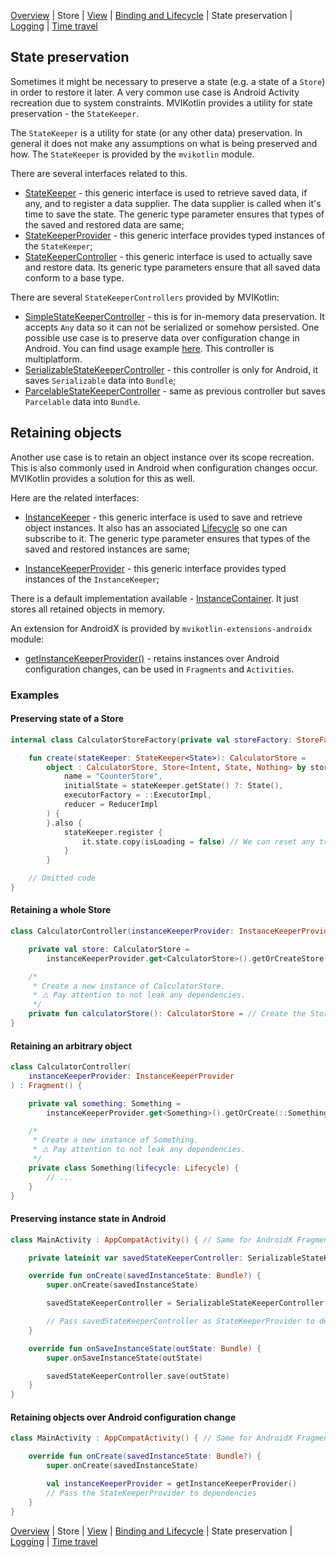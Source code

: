 [Overview](index.md) | Store | [View](view.md) | [Binding and Lifecycle](binding_and_lifecycle.md) | State preservation | [Logging](logging.md) | [Time travel](time_travel.md)

## State preservation

Sometimes it might be necessary to preserve a state (e.g. a state of a `Store`) in order to restore it later. A very common use case is Android Activity recreation due to system constraints. MVIKotlin provides a utility for state preservation - the `StateKeeper`.

The `StateKeeper` is a utility for state (or any other data) preservation. In general it does not make any assumptions on what is being preserved and how. The `StateKeeper` is provided by the `mvikotlin` module.

There are several interfaces related to this.

- [StateKeeper](https://github.com/arkivanov/MVIKotlin/blob/master/mvikotlin/src/commonMain/kotlin/com/arkivanov/mvikotlin/core/statekeeper/StateKeeper.kt) - this generic interface is used to retrieve saved data, if any, and to register a data supplier. The data supplier is called when it's time to save the state. The generic type parameter ensures that types of the saved and restored data are same;
- [StateKeeperProvider](https://github.com/arkivanov/MVIKotlin/blob/master/mvikotlin/src/commonMain/kotlin/com/arkivanov/mvikotlin/core/statekeeper/StateKeeperProvider.kt) - this generic interface provides typed instances of the `StateKeeper`;
- [StateKeeperController](https://github.com/arkivanov/MVIKotlin/blob/master/mvikotlin/src/commonMain/kotlin/com/arkivanov/mvikotlin/core/statekeeper/StateKeeperController.kt) - this generic interface is used to actually save and restore data. Its generic type parameters ensure that all saved data conform to a base type.

There are several `StateKeeperControllers` provided by MVIKotlin:

- [SimpleStateKeeperController](https://github.com/arkivanov/MVIKotlin/blob/master/mvikotlin/src/commonMain/kotlin/com/arkivanov/mvikotlin/core/statekeeper/SimpleStateKeeperControllerFactory.kt) - this is for in-memory data preservation. It accepts `Any` data so it can not be serialized or somehow persisted. One possible use case is to preserve data over configuration change in Android. You can find usage example [here](https://github.com/arkivanov/MVIKotlin/blob/master/sample/todo-app-android/src/main/java/com/arkivanov/mvikotlin/sample/todo/android/MainActivity.kt). This controller is multiplatform.
- [SerializableStateKeeperController](https://github.com/arkivanov/MVIKotlin/blob/master/mvikotlin/src/androidMain/kotlin/com/arkivanov/mvikotlin/core/statekeeper/SerializableStateKeeperControllerFactory.kt) -  this controller is only for Android, it saves `Serializable` data into `Bundle`;
- [ParcelableStateKeeperController](https://github.com/arkivanov/MVIKotlin/blob/master/mvikotlin/src/androidMain/kotlin/com/arkivanov/mvikotlin/core/statekeeper/ParcelableStateKeeperControllerFactory.kt) - same as previous controller but saves `Parcelable` data into `Bundle`.

## Retaining objects

Another use case is to retain an object instance over its scope recreation. This is also commonly used in Android when configuration changes occur. MVIKotlin provides a solution for this as well.

Here are the related interfaces:

- [InstanceKeeper](https://github.com/arkivanov/MVIKotlin/blob/master/mvikotlin/src/commonMain/kotlin/com/arkivanov/mvikotlin/core/instancekeeper/InstanceKeeper.kt) - this generic interface is used to save and retrieve object instances. It also has an associated [Lifecycle](https://github.com/arkivanov/MVIKotlin/blob/master/mvikotlin/src/commonMain/kotlin/com/arkivanov/mvikotlin/core/lifecycle/Lifecycle.kt) so one can subscribe to it. The generic type parameter ensures that types of the saved and restored instances are same;

- [InstanceKeeperProvider](https://github.com/arkivanov/MVIKotlin/blob/master/mvikotlin/src/commonMain/kotlin/com/arkivanov/mvikotlin/core/instancekeeper/InstanceKeeperProvider.kt) - this generic interface provides typed instances of the `InstanceKeeper`;

There is a default implementation available - [InstanceContainer](https://github.com/arkivanov/MVIKotlin/blob/master/mvikotlin/src/commonMain/kotlin/com/arkivanov/mvikotlin/core/InstanceContainer.kt). It just stores all retained objects in memory.

An extension for AndroidX is provided by `mvikotlin-extensions-androidx` module:
- [getInstanceKeeperProvider()](https://github.com/arkivanov/MVIKotlin/blob/master/mvikotlin/src/commonMain/kotlin/com/arkivanov/mvikotlin/extensions/androidx/instancekeeper/AndroidInstanceKeeper.kt) - retains instances over Android configuration changes, can be used in `Fragments` and `Activities`.


### Examples

#### Preserving state of a Store

```kotlin
internal class CalculatorStoreFactory(private val storeFactory: StoreFactory) {

    fun create(stateKeeper: StateKeeper<State>): CalculatorStore =
        object : CalculatorStore, Store<Intent, State, Nothing> by storeFactory.create(
            name = "CounterStore",
            initialState = stateKeeper.getState() ?: State(),
            executorFactory = ::ExecutorImpl,
            reducer = ReducerImpl
        ) {
        }.also {
            stateKeeper.register { 
                it.state.copy(isLoading = false) // We can reset any transient state here
            }
        }

    // Omitted code
}
```

#### Retaining a whole Store

```kotlin
class CalculatorController(instanceKeeperProvider: InstanceKeeperProvider) {

    private val store: CalculatorStore =
        instanceKeeperProvider.get<CalculatorStore>().getOrCreateStore(::calculatorStore)

    /*
     * Create a new instance of CalculatorStore.
     * ⚠️ Pay attention to not leak any dependencies.
     */
    private fun calculatorStore(): CalculatorStore = // Create the Store
}

```

#### Retaining an arbitrary object

```kotlin
class CalculatorController(
    instanceKeeperProvider: InstanceKeeperProvider
) : Fragment() {

    private val something: Something =
        instanceKeeperProvider.get<Something>().getOrCreate(::Something)

    /*
     * Create a new instance of Something.
     * ⚠️ Pay attention to not leak any dependencies.
     */
    private class Something(lifecycle: Lifecycle) {
        // ...
    }
}
```

#### Preserving instance state in Android

```kotlin
class MainActivity : AppCompatActivity() { // Same for AndroidX Fragment

    private lateinit var savedStateKeeperController: SerializableStateKeeperController

    override fun onCreate(savedInstanceState: Bundle?) {
        super.onCreate(savedInstanceState)

        savedStateKeeperController = SerializableStateKeeperController { savedInstanceState }

        // Pass savedStateKeeperController as StateKeeperProvider to dependencies
    }

    override fun onSaveInstanceState(outState: Bundle) {
        super.onSaveInstanceState(outState)

        savedStateKeeperController.save(outState)
    }
}
```

#### Retaining objects over Android configuration change

```kotlin
class MainActivity : AppCompatActivity() { // Same for AndroidX Fragment

    override fun onCreate(savedInstanceState: Bundle?) {
        super.onCreate(savedInstanceState)

        val instanceKeeperProvider = getInstanceKeeperProvider()
        // Pass the StateKeeperProvider to dependencies
    }
}
```

[Overview](index.md) | Store | [View](view.md) | [Binding and Lifecycle](binding_and_lifecycle.md) | State preservation | [Logging](logging.md) | [Time travel](time_travel.md)
